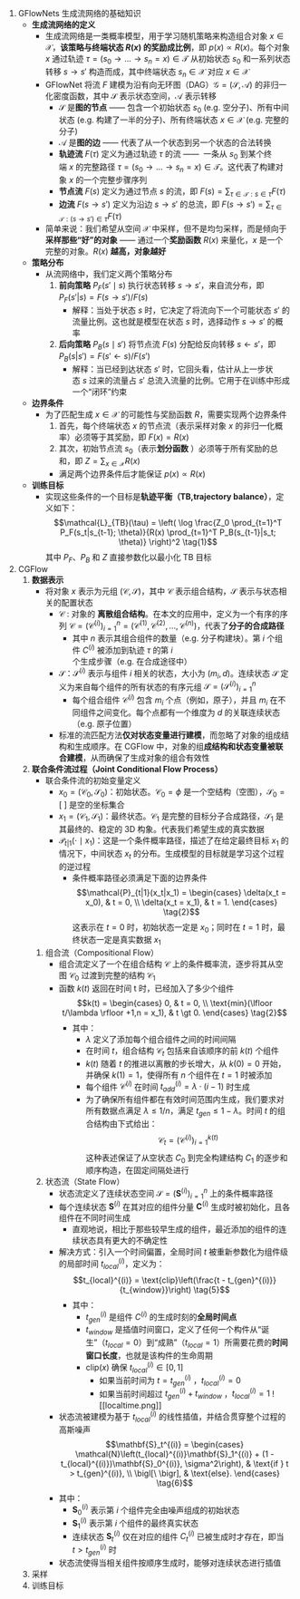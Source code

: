 1. GFlowNets 生成流网络的基础知识
	- **生成流网络的定义**
		- 生成流网络是一类概率模型，用于学习随机策略来构造组合对象 $x \in \mathcal{X}$，**该策略与终端状态 $R(x)$ 的奖励成比例**，即 $p(x) \propto R(x)$。每个对象 $x$ 通过轨迹 $\tau = (s_0 \rightarrow \ldots \rightarrow s_n = x) \in \mathcal{T}$ 从初始状态 $s_0$ 和一系列状态转移 $s \rightarrow s'$ 构造而成，其中终端状态 $s_n \in \mathcal{X}$ 对应 $x \in \mathcal{X}$
		- GFlowNet 将流 $F$ 建模为沿有向无环图（DAG）$\mathcal{G} = (\mathcal{S}, \mathcal{A})$ 的非归一化密度函数，其中 $\mathcal{S}$ 表示状态空间，$\mathcal{A}$ 表示转移
			- $\mathcal{S}$ 是**图的节点** —— 包含一个初始状态 $s_0$ (e.g. 空分子)、所有中间状态 (e.g. 构建了一半的分子)、所有终端状态 $x \in \mathcal{X}$ (e.g. 完整的分子)
			- $\mathcal{A}$ 是**图的边** —— 代表了从一个状态到另一个状态的合法转换
			- **轨迹流** $F(\tau)$ 定义为通过轨迹 $\tau$ 的流 ——  一条从 $s_0$ 到某个终端 $x$ 的完整路径 $\tau = (s_0 \rightarrow \ldots \rightarrow s_n = x) \in \mathcal{T}$。这代表了构建对象 $x$ 的一个完整步骤序列
			- **节点流** $F(s)$ 定义为通过节点 $s$ 的流，即 $F(s) = \sum_{\tau \in \mathcal{T}: s \in \tau} F(\tau)$
			- **边流** $F(s \rightarrow s')$ 定义为沿边 $s \rightarrow s'$ 的总流，即 $F(s \rightarrow s') = \sum_{\tau \in \mathcal{T}: (s \rightarrow s') \in \tau} F(\tau)$ 
		- 简单来说：我们希望从空间 $\mathcal{X}$ 中采样，但不是均匀采样，而是倾向于**采样那些“好”的对象** —— 通过一个**奖励函数** $R(x)$ 来量化，$x$ 是一个完整的对象。$R(x)$ **越高，对象越好**
	- **策略分布**
		- 从流网络中，我们定义两个策略分布
			1. **前向策略** $P_F(s'\mid s)$ 执行状态转移 $s \rightarrow s'$，来自流分布，即 $P_F(s'|s) = F(s \rightarrow s')/F(s)$
				- 解释：当处于状态 $s$ 时，它决定了将流向下一个可能状态 $s'$ 的流量比例。这也就是模型在状态 $s$ 时，选择动作 $s \rightarrow s'$ 的概率
			2. **后向策略** $P_B(s\mid s')$ 将节点流 $F(s)$ 分配给反向转移 $s \leftarrow s'$，即 $P_B(s|s') = F(s' \leftarrow s)/F(s')$
				- 解释：当已经到达状态 $s'$ 时，它回头看，估计从上一步状态 $s$ 过来的流量占 $s'$ 总流入流量的比例。它用于在训练中形成一个“闭环”约束
	- **边界条件**
		- 为了匹配生成 $x \in \mathcal{X}$ 的可能性与奖励函数 $R$，需要实现两个边界条件
			1. 首先，每个终端状态 $x$ 的节点流（表示采样对象 $x$ 的非归一化概率）必须等于其奖励，即 $F(x) = R(x)$
			2. 其次，初始节点流 $s_0$（表示**划分函数** ）必须等于所有奖励的总和，即 $Z = \sum_{x \in \mathcal{X}} R(x)$
			- 满足两个边界条件后才能保证 $p(x) \propto R(x)$
	- **训练目标**
		- 实现这些条件的一个目标是**轨迹平衡（TB,trajectory balance）**，定义如下：$$\mathcal{L}_{TB}(\tau) = \left( \log \frac{Z_0 \prod_{t=1}^T P_F(s_t|s_{t-1}; \theta)}{R(x) \prod_{t=1}^T P_B(s_{t-1}|s_t; \theta)} \right)^2 \tag{1}$$
			其中 $P_F$、$P_B$ 和 $Z$ 直接参数化以最小化 TB 目标
2. CGFlow
	1. **数据表示**
		- 将对象 $x$ 表示为元组 $(\mathcal{C}, \mathcal{S})$，其中 $\mathcal{C}$ 表示组合结构，$\mathcal{S}$ 表示与状态相关的配置状态
			- $\mathcal{C}$ : 对象的 **离散组合结构**。在本文的应用中，定义为一个有序的序列 $\mathcal{C} = (\mathcal{C}^{(i)})_{i=1}^n = (\mathcal{C}^{(1)}, \mathcal{C}^{(2)}, ..., \mathcal{C}^{(n)})$，代表了**分子的合成路径**
				- 其中 $n$ 表示其组合组件的数量（e.g. 分子构建块）。第 $i$ 个组件 $C^{(i)}$ 被添加到轨迹 $\tau$ 的第 $i$ 个生成步骤（e.g. 在合成途径中）
			- $\mathcal{S}$：$\mathcal{S}^{(i)}$ 表示与组件 $i$ 相关的状态，大小为 $(m_i, d)$。连续状态 $\mathcal{S}$ 定义为来自每个组件的所有状态的有序元组 $\mathcal{S} = (\mathcal{S}^{(i)})_{i=1}^n$
				- 每个组合组件 $\mathcal{C}^{(i)}$ 包含 $m_i$ 个点（例如，原子），并且 $m_i$ 在不同组件之间变化。每个点都有一个维度为 $d$ 的关联连续状态（e.g. 原子位置）
			- 标准的流匹配方法**仅对状态变量进行建模**，而忽略了对象的组成结构和生成顺序。在 CGFlow 中，对象的组**成结构和状态变量被联合建模**，从而确保了生成对象的组合有效性
	2. **联合条件流过程（Joint Conditional Flow Process）**
		- 联合条件流的初始变量定义
			- $x_0 = (\mathcal{C}_0, \mathcal{S}_0)$：初始状态。$\mathcal{C}_0 = \phi$ 是一个空结构（空图），$\mathcal{S}_0 = \big[\ \big]$ 是空的坐标集合
			- $x_1 = (\mathcal{C}_1, \mathcal{S}_1)$：最终状态。$\mathcal{C}_1$ 是完整的目标分子合成路径，$\mathcal{S}_1$ 是其最终的、稳定的 3D 构象。代表我们希望生成的真实数据
			- $\mathcal{P}_{t|1}(\cdot \mid x_1)$：这是一个条件概率路径，描述了在给定最终目标 $x_1$ 的情况下，中间状态 $x_t$ 的分布。生成模型的目标就是学习这个过程的逆过程
				- 条件概率路径必须满足下面的边界条件
					$$\mathcal{P}_{t|1}(x_t|x_1) = \begin{cases} \delta(x_t = x_0), & t = 0, \\ \delta(x_t = x_1), & t = 1. \end{cases} \tag{2}$$
					这表示在 $t=0$ 时，初始状态一定是 $x_0$；同时在 $t=1$ 时，最终状态一定是真实数据 $x_1$
		1. 组合流（Compositional Flow）
			- 组合流定义了一个在组合结构 $\mathcal{C}$ 上的条件概率流，逐步将其从空图 $\mathcal{C}_0$ 过渡到完整的结构 $\mathcal{C}_1$
			- 函数 $k(t)$ 返回在时间 t 时，已经加入了多少个组件
				$$k(t) = \begin{cases} 0, & t = 0, \\ \text{min}(\lfloor t/\lambda \rfloor +1,n = x_1), & t \gt 0. \end{cases} \tag{2}$$
				- 其中：
					- $\lambda$ 定义了添加每个组合组件之间的时间间隔
					- 在时间 $t$，组合结构 $\mathcal{C}_t$ 包括来自该顺序的前 $k(t)$ 个组件
					- $k(t)$ 随着 $t$ 的推进以离散的步长增大，从 $k(0) = 0$ 开始，并确保 $k(1) = 1$，使得所有 $n$ 个组件在 $t = 1$ 时被添加
					- 每个组件 $\mathcal{C}^{(i)}$ 在时间 $t_{add}^{(i)} = \lambda \cdot (i - 1)$ 时生成
					- 为了确保所有组件都在有效时间范围内生成，我们要求对所有数据点满足 $\lambda \leq 1/n$，满足 $t_{gen} \leq 1 - \lambda$。时间 $t$ 的组合结构由下式给出：$$\mathcal{C}_t = (\mathcal{C}^{(i)})_{i=1}^{k(t)} \tag{4}$$
						这种表述保证了从空状态 $C_0$ 到完全构建结构 $C_1$ 的逐步和顺序构造，在固定间隔处进行
		2. 状态流（State Flow）
			- 状态流定义了连续状态空间 $\mathcal{S}=(\mathbf{S}^{(i)})_{i=1}^n$ 上的条件概率路径
			- 每个连续状态 $\mathbf{S}^{(i)}$ 在其对应的组件分量 $\mathbf{C}^{(i)}$ 生成时被初始化，且各组件在不同时间生成
				- 直观地说，相比于那些较早生成的组件，最近添加的组件的连续状态具有更大的不确定性
			- 解决方式：引入一个时间偏置，全局时间 $t$ 被重新参数化为组件级的局部时间 $t_{local}^{(i)}$，定义为：
				$$t_{local}^{(i)} = \text{clip}\left(\frac{t - t_{gen}^{(i)}}{t_{window}}\right) \tag{5}$$
				- 其中：
					- $t_{gen}^{(i)}$ 是组件 $C^{(i)}$ 的生成时刻的**全局时间点**
					- $t_{window}$ 是插值时间窗口，定义了任何一个构件从“诞生”（$t_{local}=0$）到“成熟”（$t_{local}=1$）所需要花费的**时间窗口长度**，也就是该构件的生命周期
					- $\text{clip}(x)$ 确保 $t_{local}^{(i)} \in [0,1]$
						- 如果当前时间为 $t = t_{gen}^{(i)}$ ，$t_{local}^{(i)} = 0$
						- 如果当前时间超过 $t_{gen}^{(i)} + t_{window}$ ，$t_{local}^{(i)} = 1$
					![[localtime.png]]
			- 状态流被建模为基于 $t_{local}^{(i)}$ 的线性插值，并结合贯穿整个过程的高斯噪声
				$$\mathbf{S}_t^{(i)} = \begin{cases} \mathcal{N}\left(t_{local}^{(i)}\mathbf{S}_1^{(i)} + (1 - t_{local}^{(i)})\mathbf{S}_0^{(i)}, \sigma^2\right), & \text{if } t > t_{gen}^{(i)}, \\ \bigl[\ \bigr], & \text{else}. \end{cases} \tag{6}$$
			- 其中：
				- $\mathbf{S}_0^{(i)}$ 表示第 $i$ 个组件完全由噪声组成的初始状态
				- $\mathbf{S}_1^{(i)}$ 表示第 $i$ 个组件的最终真实状态
				- 连续状态 $\mathbf{S}_t^{(i)}$ 仅在对应的组件 $C_t^{(i)}$ 已被生成时才存在，即当 $t > t_{gen}^{(i)}$ 时
			- 状态流使得当相关组件按顺序生成时，能够对连续状态进行插值
	3. 采样
	4. 训练目标